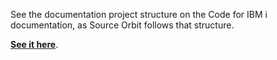 See the documentation project structure on the Code for IBM i documentation, as Source Orbit follows that structure.

**[See it here](https://codefori.github.io/docs/#/pages/developing/local/structure)**.